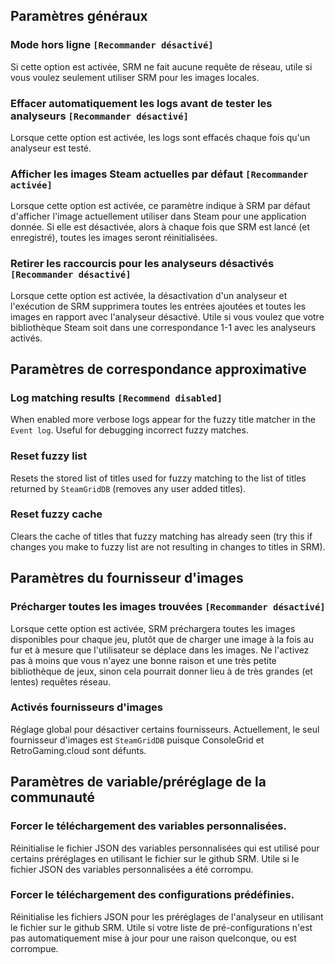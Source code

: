 ## Paramètres généraux

### Mode hors ligne `[Recommander désactivé]`

Si cette option est activée, SRM ne fait aucune requête de réseau, utile si vous voulez seulement utiliser SRM pour les images locales.

### Effacer automatiquement les logs avant de tester les analyseurs `[Recommander désactivé]`

Lorsque cette option est activée, les logs sont effacés chaque fois qu'un analyseur est testé.

### Afficher les images Steam actuelles par défaut `[Recommander activée]`

Lorsque cette option est activée, ce paramètre indique à SRM par défaut d'afficher l'image actuellement utiliser dans Steam pour une application donnée. Si elle est désactivée, alors à chaque fois que SRM est lancé (et enregistré), toutes les images seront réinitialisées.

### Retirer les raccourcis pour les analyseurs désactivés `[Recommander désactivé]`

Lorsque cette option est activée, la désactivation d'un analyseur et l'exécution de SRM supprimera toutes les entrées ajoutées et toutes les images en rapport avec l'analyseur désactivé. Utile si vous voulez que votre bibliothèque Steam soit dans une correspondance 1-1 avec les analyseurs activés.

## Paramètres de correspondance approximative

### Log matching results `[Recommend disabled]`

When enabled more verbose logs appear for the fuzzy title matcher in the `Event log`. Useful for debugging incorrect fuzzy matches.

### Reset fuzzy list

Resets the stored list of titles used for fuzzy matching to the list of titles returned by `SteamGridDB` (removes any user added titles).

### Reset fuzzy cache

Clears the cache of titles that fuzzy matching has already seen (try this if changes you make to fuzzy list are not resulting in changes to titles in SRM).

## Paramètres du fournisseur d'images

### Précharger toutes les images trouvées `[Recommander désactivé]`

Lorsque cette option est activée, SRM préchargera toutes les images disponibles pour chaque jeu, plutôt que de charger une image à la fois au fur et à mesure que l'utilisateur se déplace dans les images. Ne l'activez pas à moins que vous n'ayez une bonne raison et une très petite bibliothèque de jeux, sinon cela pourrait donner lieu à de très grandes (et lentes) requêtes réseau.

### Activés fournisseurs d'images

Réglage global pour désactiver certains fournisseurs. Actuellement, le seul fournisseur d'images est `SteamGridDB` puisque ConsoleGrid et RetroGaming.cloud sont défunts.

## Paramètres de variable/préréglage de la communauté

### Forcer le téléchargement des variables personnalisées.

Réinitialise le fichier JSON des variables personnalisées qui est utilisé pour certains préréglages en utilisant le fichier sur le github SRM. Utile si le fichier JSON des variables personnalisées a été corrompu.

### Forcer le téléchargement des configurations prédéfinies.

Réinitialise les fichiers JSON pour les préréglages de l'analyseur en utilisant le fichier sur le github SRM. Utile si votre liste de pré-configurations n'est pas automatiquement mise à jour pour une raison quelconque, ou est corrompue.
